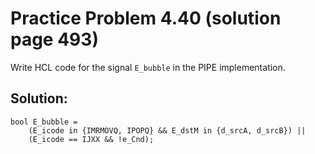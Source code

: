 # Practice Problem 4.40 (solution page 493)
Write HCL code for the signal `E_bubble` in the PIPE implementation.

## Solution:
```
bool E_bubble = 
    (E_icode in {IMRMOVQ, IPOPQ} && E_dstM in {d_srcA, d_srcB}) ||
    (E_icode == IJXX && !e_Cnd);
```